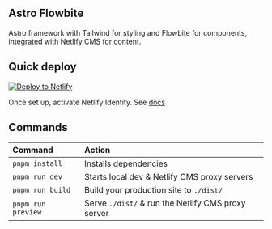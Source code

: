## Astro Flowbite

Astro framework with Tailwind for styling and Flowbite for components, integrated with Netlify CMS for content.  

## Quick deploy

[![Deploy to Netlify](https://www.netlify.com/img/deploy/button.svg)](https://app.netlify.com/start/deploy?repository=https://github.com/stephangriesel/astro-flowbite)


Once set up, activate Netlify Identity. See [docs](https://docs.netlify.com/visitor-access/identity/)

## Commands

| Command            | Action                                             |
| :----------------- | :------------------------------------------------- |
| `pnpm install`     | Installs dependencies                              |
| `pnpm run dev`     | Starts local dev & Netlify CMS proxy servers       |
| `pnpm run build`   | Build your production site to `./dist/`            |
| `pnpm run preview` | Serve `./dist/` & run the Netlify CMS proxy server |  